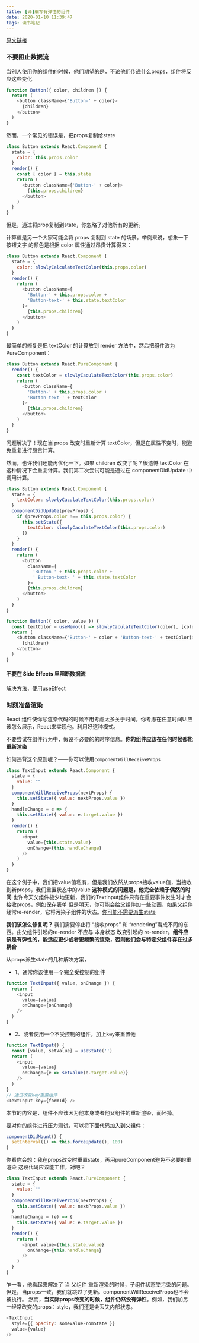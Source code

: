```yaml
---
title: [译]编写有弹性的组件
date: 2020-01-10 11:39:47
tags: 读书笔记
---
```


[原文链接](https://overreacted.io/zh-hans/writing-resilient-components/)



### 不要阻止数据流
当别人使用你的组件的时候，他们期望的是，不论他们传递什么props，组件将反应这些变化
```js
function Button({ color, children }) {
  return (
    <button className={'Button-' + color}>
      {children}
    </button>
  )
}
```
然而，一个常见的错误是，把props复制给state
```js
class Button extends React.Component {
  state = {
    color: this.props.color
  }
  render() {
    const { color } = this.state
    return (
      <button className={'Button-' + color}>
        {this.props.children}
      </button>
    )
  }
}
```
但是，通过将prop复制到state，你忽略了对他所有的更新。


计算值是另一个大家可能会将 props 复制到 state 的场景。举例来说，想象一下 按钮文字 的颜色是根据 color 属性通过昂贵计算得来：

```js
class Button extends React.Component {
  state = {
    color: slowlyCalculateTextColor(this.props.color)
  }
  render() {
    return (
      <button className={
        'Button-' + this.props.color +
        'Button-text-' + this.state.textColor
      }>
        {this.props.children}
      </button>
    )
  }
}
```

最简单的修复是把 textColor 的计算放到 render 方法中，然后把组件改为 PureComponent：
```js
class Button extends React.PureComponent {
  render() {
    const textColor = slowlyCaculateTextColor(this.props.color)
    return (
      <button className={
        'Button-' + this.props.color +
        'Button-text-' + textColor
      }>
        {this.props.children}
      </button>
    )
  }
}
```
问题解决了！现在当 props 改变时重新计算 textColor，但是在属性不变时，能避免重复进行昂贵计算。

然而，也许我们还能再优化一下。如果 children 改变了呢？很遗憾 textColor 在这种情况下会重复计算。我们第二次尝试可能是通过在 componentDidUpdate 中调用计算。
```js
class Button extends React.Component {
  state = {
    textColor: slowlyCaculateTextColor(this.props.color)
  }
  componentDidUpdate(prevProps) {
    if (prevProps.color !== this.props.color) {
      this.setState({
        textColor: slowlyCaculateTextColor(this.props.color)
      })
    }
  }
  render() {
    return (
      <button
        className={
          'Button-' + this.props.color +
          ' Button-text- ' + this.state.textColor
        }>
        {this.props.children}
      </button>
    )
  }
}
```
```js
function Button({ color, value }) {
  const textColor = useMemo(() => slowlyCaculateTextColor(color), [color])
  return (
    <button className={'Button-' + color + 'Button-text-' + textColor}>
      {children}
    </button>
  )
}
```
#### 不要在 Side Effects 里阻断数据流
解决方法，使用useEffect

### 时刻准备渲染
React 组件使你写渲染代码的时候不用考虑太多关于时间。你考虑在任意时间UI应该怎么展示，React来实现他。利用好这种模式。


不要尝试在组件行为中，假设不必要的的时序信息。**你的组件应该在任何时候都能重新渲染**

如何违背这个原则呢？——你可以使用`componentWillReceiveProps`
```js
class TextInput extends React.Component {
  state = {
    value: ""
  }
  componentWillReceiveProps(nextProps) {
    this.setState({ value: nextProps.value })
  }
  handleChange = e => {
    this.setState({ value: e.target.value })
  }
  render() {
    return (
      <input
        value={this.state.value}
        onChange={this.handleChange}
      />
    )
  }
}
```
在这个例子中，我们把value值私有，但是我们依然从props接收value值，当接收到新props，我们重置状态中的value
**这种模式的问题是，他完全依赖于偶然的时间**
也许今天父组件极少地更新，我们的TextInput组件只有在重要事件发生时才会接收props，例如保存表单
但是明天，你可能会给父组件加一些动画，如果父组件经常re-render，它将污染子组件的状态。[你可能不需要派生state](https://reactjs.org/blog/2018/06/07/you-probably-dont-need-derived-state.html)

**我们该怎么修复呢？**
我们需要停止将 “接收props” 和 “rendering”看成不同的东西。由父组件引起的re-render 不应与 本身状态 改变引起的 re-render。**组件应该是有弹性的，能适应更少或者更频繁的渲染，否则他们会与特定父组件存在过多耦合**


从props派生state的几种解决方案，

- 1、通常你该使用一个完全受控制的组件

```js
function TextInput({ value, onChange }) {
  return (
    <input
      value={value}
      onChange={onChange}
    />
  )
}
```

- 2、或者使用一个不受控制的组件，加上key来重置他

```js
function TextInput() {
  const [value, setValue] = useState('')
  return (
    <input
      value={value}
      onChange={e => setValue(e.target.value)}
    />
  )
}
// 通过改变key重置组件
<TextInput key={formId} />
```

本节的内容是，组件不应该因为他本身或者他父组件的重新渲染，而坏掉。

要对你的组件进行压力测试，可以将下面代码加入到父组件：
```js
componentDidMount() {
  setInterval(() => this.forceUpdate(), 100)
}
```

你看你会想：我在props改变时重置state，再用pureComponent避免不必要的重渲染
这段代码应该能工作，对吧？
```js
class TextInput extends React.PureComponent {
  state = {
    value: ""
  }
  componentWillReceiveProps(nextProps) {
    this.setState({ value: nextProps.value })
  }
  handleChange = (e) => {
    this.setState({ value: e.target.value })
  }
  render() {
    return (
      <input value={this.state.value}
        onChange={this.handleChange}
      />
    )
  }
}
```

乍一看，他看起来解决了 当 父组件 重新渲染的时候，子组件状态受污染的问题。但是，当props一致，我们就跳过了更新。componentWillReceiveProps也不会被执行。
然而，**当实际props改变的时候，组件仍然没有弹性**。例如，我们加另一经常改变的props：style，我们还是会丢失内部状态。

```js
<TextInput
  style={{ opacity: someValueFromState }}
  value={value}
/>
```